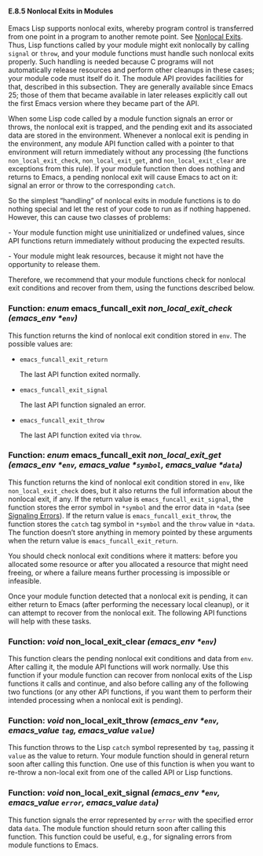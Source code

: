 

#### E.8.5 Nonlocal Exits in Modules

Emacs Lisp supports nonlocal exits, whereby program control is transferred from one point in a program to another remote point. See [Nonlocal Exits](Nonlocal-Exits.html). Thus, Lisp functions called by your module might exit nonlocally by calling `signal` or `throw`, and your module functions must handle such nonlocal exits properly. Such handling is needed because C programs will not automatically release resources and perform other cleanups in these cases; your module code must itself do it. The module API provides facilities for that, described in this subsection. They are generally available since Emacs 25; those of them that became available in later releases explicitly call out the first Emacs version where they became part of the API.

When some Lisp code called by a module function signals an error or throws, the nonlocal exit is trapped, and the pending exit and its associated data are stored in the environment. Whenever a nonlocal exit is pending in the environment, any module API function called with a pointer to that environment will return immediately without any processing (the functions `non_local_exit_check`, `non_local_exit_get`, and `non_local_exit_clear` are exceptions from this rule). If your module function then does nothing and returns to Emacs, a pending nonlocal exit will cause Emacs to act on it: signal an error or throw to the corresponding `catch`.

So the simplest “handling” of nonlocal exits in module functions is to do nothing special and let the rest of your code to run as if nothing happened. However, this can cause two classes of problems:

\- Your module function might use uninitialized or undefined values, since API functions return immediately without producing the expected results.

\- Your module might leak resources, because it might not have the opportunity to release them.

Therefore, we recommend that your module functions check for nonlocal exit conditions and recover from them, using the functions described below.

### Function: *enum* **emacs\_funcall\_exit** *non\_local\_exit\_check (emacs\_env \*`env`)*

This function returns the kind of nonlocal exit condition stored in `env`. The possible values are:

*   `emacs_funcall_exit_return`

    The last API function exited normally.

*   `emacs_funcall_exit_signal`

    The last API function signaled an error.

*   `emacs_funcall_exit_throw`

    The last API function exited via `throw`.

### Function: *enum* **emacs\_funcall\_exit** *non\_local\_exit\_get (emacs\_env \*`env`, emacs\_value \*`symbol`, emacs\_value \*`data`)*

This function returns the kind of nonlocal exit condition stored in `env`, like `non_local_exit_check` does, but it also returns the full information about the nonlocal exit, if any. If the return value is `emacs_funcall_exit_signal`, the function stores the error symbol in `*symbol` and the error data in `*data` (see [Signaling Errors](Signaling-Errors.html)). If the return value is `emacs_funcall_exit_throw`, the function stores the `catch` tag symbol in `*symbol` and the `throw` value in `*data`. The function doesn’t store anything in memory pointed by these arguments when the return value is `emacs_funcall_exit_return`.

You should check nonlocal exit conditions where it matters: before you allocated some resource or after you allocated a resource that might need freeing, or where a failure means further processing is impossible or infeasible.

Once your module function detected that a nonlocal exit is pending, it can either return to Emacs (after performing the necessary local cleanup), or it can attempt to recover from the nonlocal exit. The following API functions will help with these tasks.

### Function: *void* **non\_local\_exit\_clear** *(emacs\_env \*`env`)*

This function clears the pending nonlocal exit conditions and data from `env`. After calling it, the module API functions will work normally. Use this function if your module function can recover from nonlocal exits of the Lisp functions it calls and continue, and also before calling any of the following two functions (or any other API functions, if you want them to perform their intended processing when a nonlocal exit is pending).

### Function: *void* **non\_local\_exit\_throw** *(emacs\_env \*`env`, emacs\_value `tag`, emacs\_value `value`)*

This function throws to the Lisp `catch` symbol represented by `tag`, passing it `value` as the value to return. Your module function should in general return soon after calling this function. One use of this function is when you want to re-throw a non-local exit from one of the called API or Lisp functions.

### Function: *void* **non\_local\_exit\_signal** *(emacs\_env \*`env`, emacs\_value `error`, emacs\_value `data`)*

This function signals the error represented by `error` with the specified error data `data`. The module function should return soon after calling this function. This function could be useful, e.g., for signaling errors from module functions to Emacs.
